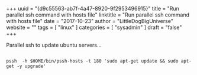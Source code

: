 +++ 
uuid = "{d9c55563-ab7f-4a47-8920-9f2953496915}" 
title = "Run parallel ssh command with hosts file" 
linktitle = "Run parallel ssh command with hosts file" 
date = "2017-10-23" 
author = "LittleDogBigUniverse"
website = "" 
tags = [ "linux" ] 
categories = [ "sysadmin" ] 
draft = "false" 
+++ 

Parallel ssh to update ubuntu servers...

```less

pssh  -h $HOME/bin/pssh-hosts -t 180 'sudo apt-get update && sudo apt-get -y upgrade'

``` 
